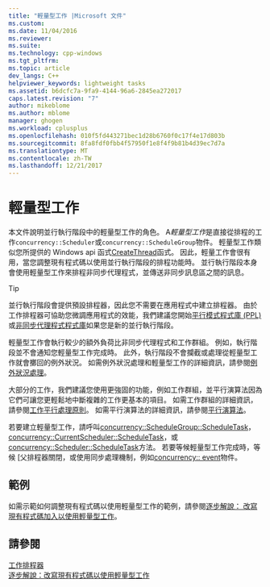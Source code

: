 ```yaml
---
title: "輕量型工作 |Microsoft 文件"
ms.custom: 
ms.date: 11/04/2016
ms.reviewer: 
ms.suite: 
ms.technology: cpp-windows
ms.tgt_pltfrm: 
ms.topic: article
dev_langs: C++
helpviewer_keywords: lightweight tasks
ms.assetid: b6dcfc7a-9fa9-4144-96a6-2845ea272017
caps.latest.revision: "7"
author: mikeblome
ms.author: mblome
manager: ghogen
ms.workload: cplusplus
ms.openlocfilehash: 010f5fd443271bec1d28b6760f0c17f4e17d803b
ms.sourcegitcommit: 8fa8fdf0fbb4f57950f1e8f4f9b81b4d39ec7d7a
ms.translationtype: MT
ms.contentlocale: zh-TW
ms.lasthandoff: 12/21/2017
---
```

# <a name="lightweight-tasks"></a>輕量型工作
本文件說明並行執行階段中的輕量型工作的角色。 A*輕量型工作*是直接從排程的工作`concurrency::Scheduler`或`concurrency::ScheduleGroup`物件。 輕量型工作類似您所提供的 Windows api 函式[CreateThread](http://msdn.microsoft.com/library/windows/desktop/ms682453)函式。 因此，輕量工作會很有用，當您調整現有程式碼以使用並行執行階段的排程功能時。 並行執行階段本身會使用輕量型工作來排程非同步代理程式，並傳送非同步訊息區之間的訊息。  
  
> [!TIP]
>  並行執行階段會提供預設排程器，因此您不需要在應用程式中建立排程器。 由於工作排程器可協助您微調應用程式的效能，我們建議您開始[平行模式程式庫 (PPL)](../../parallel/concrt/parallel-patterns-library-ppl.md)或[非同步代理程式程式庫](../../parallel/concrt/asynchronous-agents-library.md)如果您是新的並行執行階段。  
  
 輕量型工作會執行較少的額外負荷比非同步代理程式和工作群組。 例如，執行階段並不會通知您輕量型工作完成時。 此外，執行階段不會攔截或處理從輕量型工作就會擲回的例外狀況。 如需例外狀況處理和輕量型工作的詳細資訊，請參閱[例外狀況處理](../../parallel/concrt/exception-handling-in-the-concurrency-runtime.md)。  
  
 大部分的工作，我們建議您使用更強固的功能，例如工作群組，並平行演算法因為它們可讓您更輕鬆地中斷複雜的工作更基本的項目。 如需工作群組的詳細資訊，請參閱[工作平行處理原則](../../parallel/concrt/task-parallelism-concurrency-runtime.md)。 如需平行演算法的詳細資訊，請參閱[平行演算法](../../parallel/concrt/parallel-algorithms.md)。  
  
 若要建立輕量型工作，請呼叫[concurrency::ScheduleGroup::ScheduleTask](reference/schedulegroup-class.md#scheduletask)， [concurrency::CurrentScheduler::ScheduleTask](reference/currentscheduler-class.md#scheduletask)，或[concurrency::Scheduler::ScheduleTask](reference/scheduler-class.md#scheduletask)方法。 若要等候輕量型工作完成時，等候 [父排程器關閉，或使用同步處理機制，例如[concurrency:: event](../../parallel/concrt/reference/event-class.md)物件。  
  
## <a name="example"></a>範例  
 如需示範如何調整現有程式碼以使用輕量型工作的範例，請參閱[逐步解說： 改寫現有程式碼加入以使用輕量型工作](../../parallel/concrt/walkthrough-adapting-existing-code-to-use-lightweight-tasks.md)。  
  
## <a name="see-also"></a>請參閱  
 [工作排程器](../../parallel/concrt/task-scheduler-concurrency-runtime.md)   
 [逐步解說：改寫現有程式碼以使用輕量型工作](../../parallel/concrt/walkthrough-adapting-existing-code-to-use-lightweight-tasks.md)


